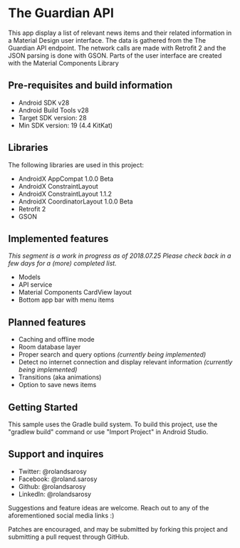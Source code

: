 The Guardian API
===================================

This app display a list of relevant news items and their related information in a Material Design user interface.
The data is gathered from the The Guardian API endpoint.
The network calls are made with Retrofit 2 and the JSON parsing is done with GSON.
Parts of the user interface are created with the Material Components Library

Pre-requisites and build information
-------------------------------------

- Android SDK v28
- Android Build Tools v28
- Target SDK version: 28
- Min SDK version: 19 (4.4 KitKat)

Libraries
---------------
The following libraries are used in this project:

- AndroidX AppCompat 1.0.0 Beta
- AndroidX ConstraintLayout 
- AndroidX ConstraintLayout 1.1.2
- AndroidX CoordinatorLayout 1.0.0 Beta
- Retrofit 2
- GSON

Implemented features
----------------------------------
*This segment is a work in progress as of 2018.07.25
Please check back in a few days for a (more) completed list.*

- Models
- API service
- Material Components CardView layout
- Bottom app bar with menu items

Planned features
----------------------------------

- Caching and offline mode
- Room database layer
- Proper search and query options *(currently being implemented)*
- Detect no internet connection and display relevant information *(currently being implemented)*
- Transitions (aka animations)
- Option to save news items

Getting Started
---------------
This sample uses the Gradle build system. To build this project, use the
"gradlew build" command or use "Import Project" in Android Studio.

Support and inquires
--------------------

- Twitter: @rolandsarosy
- Facebook: @roland.sarosy
- Github: @rolandsarosy
- LinkedIn: @rolandsarosy

Suggestions and feature ideas are welcome. Reach out to any of the aforementioned social media links :) 

Patches are encouraged, and may be submitted by forking this project and
submitting a pull request through GitHub.

